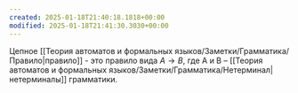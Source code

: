 ```yaml
---
created: 2025-01-18T21:40:18.1818+00:00
modified: 2025-01-18T21:41:30.3030+00:00
---
```

Цепное [[Теория автоматов и формальных языков/Заметки/Грамматика/Правило|правило]] - это правило вида $А \rightarrow В$, где А и В – [[Теория автоматов и формальных языков/Заметки/Грамматика/Нетерминал|нетерминалы]] грамматики.